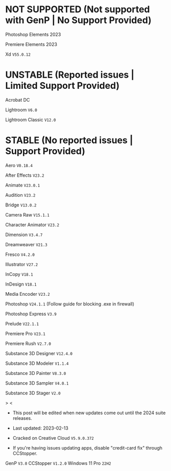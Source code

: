 # NOT SUPPORTED (Not supported with GenP | No Support Provided)

Photoshop Elements 2023 

Premiere Elements 2023

Xd `V55.0.12`

# UNSTABLE (Reported issues | Limited Support Provided)


Acrobat DC

Lightroom `V6.0`

Lightroom Classic `V12.0`

# STABLE (No reported issues | Support Provided)


Aero `V0.18.4`

After Effects `V23.2`

Animate `V23.0.1`

Audition `V23.2`

Bridge `V13.0.2 `

Camera Raw `V15.1.1`

Character Animator `V23.2`

Dimension `V3.4.7`

Dreamweaver `V21.3`

Fresco `V4.2.0`

Illustrator `V27.2`

InCopy `V18.1`

InDesign `V18.1`

Media Encoder `V23.2`

Photoshop `V24.1.1` (Follow guide for blocking .exe in firewall)

Photoshop Express `V3.9`

Prelude `V22.1.1`

Premiere Pro `V23.1`

Premiere Rush `V2.7.0`

Substance 3D Designer `V12.4.0`

Substance 3D Modeler `V1.1.4`

Substance 3D Painter `V8.3.0`

Substance 3D Sampler `V4.0.1`

Substance 3D Stager `V2.0`


&gt;
&lt;



- This post will be edited when new updates come out until the 2024 suite releases.

- Last updated: 2023-02-13

- Cracked on Creative Cloud `V5.9.0.372`

- If you're having issues updating apps, disable "credit-card fix" through CCStopper.

GenP `V3.0`
CCStopper `V1.2.0`
Windows 11 Pro `22H2`